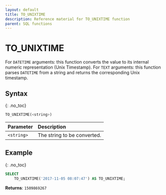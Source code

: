 ```yaml
---
layout: default
title: TO_UNIXTIME
description: Reference material for TO_UNIXTIME function
parent: SQL functions
---
```


# TO\_UNIXTIME

For `DATETIME` arguments: this function converts the value to its internal numeric representation (Unix Timestamp).  For `TEXT` arguments: this function parses `DATETIME` from a string and returns the corresponding Unix timestamp.

## Syntax
{: .no_toc}

```sql
TO_UNIXTIME(<string>)
```

| Parameter  | Description                 |
| :---------- | :--------------------------- |
| `<string>` | The string to be converted. |

## Example
{: .no_toc}

```sql
SELECT
	TO_UNIXTIME('2017-11-05 08:07:47') AS TO_UNIXTIME;
```

**Returns**: `1509869267`
